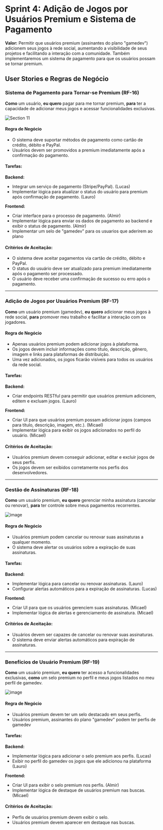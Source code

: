 # Sprint 4: Adição de Jogos por Usuários Premium e Sistema de Pagamento

**Valor:** Permitir que usuários premium (assinantes do plano "gamedev") adicionem seus jogos à rede social, aumentando a visibilidade de seus projetos e facilitando a interação com a comunidade. Também implementaremos um sistema de pagamento para que os usuários possam se tornar premium.

## User Stories e Regras de Negócio

### Sistema de Pagamento para Tornar-se Premium (RF-16)
**Como** um usuário, **eu quero** pagar para me tornar premium, **para** ter a capacidade de adicionar meus jogos e acessar funcionalidades exclusivas.

![Section 11](https://github.com/user-attachments/assets/25c267b2-c04f-4931-8255-e6af34c3c59b)

#### Regra de Negócio
- O sistema deve suportar métodos de pagamento como cartão de crédito, débito e PayPal.
- Usuários devem ser promovidos a premium imediatamente após a confirmação do pagamento.

#### Tarefas:

**Backend:**
- Integrar um serviço de pagamento (Stripe/PayPal). (Lucas)
- Implementar lógica para atualizar o status do usuário para premium após confirmação de pagamento. (Lauro)

**Frontend:**
- Criar interface para o processo de pagamento. (Almir)
- Implementar lógica para enviar os dados de pagamento ao backend e exibir o status de pagamento. (Almir)
- Implementar um selo de "gamedev" para os usuarios que aderirem ao plano 

#### Critérios de Aceitação:
- O sistema deve aceitar pagamentos via cartão de crédito, débito e PayPal.
- O status do usuário deve ser atualizado para premium imediatamente após o pagamento ser processado.
- O usuário deve receber uma confirmação de sucesso ou erro após o pagamento.

---

### Adição de Jogos por Usuários Premium (RF-17)
**Como** um usuário premium (gamedev), **eu quero** adicionar meus jogos à rede social, **para** promover meu trabalho e facilitar a interação com os jogadores.

#### Regra de Negócio
- Apenas usuários premium podem adicionar jogos à plataforma.
- Os jogos devem incluir informações como título, descrição, gênero, imagem e links para plataformas de distribuição.
- Uma vez adicionados, os jogos ficarão visíveis para todos os usuários da rede social.

#### Tarefas:

**Backend:**
- Criar endpoints RESTful para permitir que usuários premium adicionem, editem e excluam jogos. (Lauro)

**Frontend:**
- Criar UI para que usuários premium possam adicionar jogos (campos para título, descrição, imagem, etc.). (Micael)
- Implementar lógica para exibir os jogos adicionados no perfil do usuário. (Micael)

#### Critérios de Aceitação:
- Usuários premium devem conseguir adicionar, editar e excluir jogos de seus perfis.
- Os jogos devem ser exibidos corretamente nos perfis dos desenvolvedores.

---

### Gestão de Assinaturas (RF-18)
**Como** um usuário premium, **eu quero** gerenciar minha assinatura (cancelar ou renovar), **para** ter controle sobre meus pagamentos recorrentes.

![image](https://github.com/user-attachments/assets/de0dbeac-af9e-4c94-a7a3-d4db713cd18b)

#### Regra de Negócio
- Usuários premium podem cancelar ou renovar suas assinaturas a qualquer momento.
- O sistema deve alertar os usuários sobre a expiração de suas assinaturas.

#### Tarefas:

**Backend:**
- Implementar lógica para cancelar ou renovar assinaturas. (Lauro)
- Configurar alertas automáticos para a expiração de assinaturas. (Lucas)

**Frontend:**
- Criar UI para que os usuários gerenciem suas assinaturas. (Micael)
- Implementar lógica de alertas e gerenciamento de assinatura. (Micael)

#### Critérios de Aceitação:
- Usuários devem ser capazes de cancelar ou renovar suas assinaturas.
- O sistema deve enviar alertas automáticos para expiração de assinaturas.

---

### Benefícios de Usuário Premium (RF-19)
**Como** um usuário premium, **eu quero** ter acesso a funcionalidades exclusivas, **como** um selo premium no perfil e meus jogos listados no meu perfil de gamedev.

![image](https://github.com/user-attachments/assets/bf38415a-0edf-4f69-9dca-aac921d92c4e)

#### Regra de Negócio
- Usuários premium devem ter um selo destacado em seus perfis.
- Usuários premium, assinantes do plano "gamedev" podem ter perfis de gamedev

#### Tarefas:

**Backend:**
- Implementar lógica para adicionar o selo premium aos perfis. (Lucas)
- Exibir no perfil do gamedev os jogos que ele adicionou na plataforma (Lauro)

**Frontend:**
- Criar UI para exibir o selo premium nos perfis. (Almir)
- Implementar lógica de destaque de usuários premium nas buscas. (Micael)

#### Critérios de Aceitação:
- Perfis de usuários premium devem exibir o selo.
- Usuários premium devem aparecer em destaque nas buscas.
